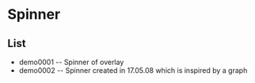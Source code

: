 # Spinner 


## List
* demo0001 -- Spinner of overlay
* demo0002 -- Spinner created in 17.05.08 which is inspired by a graph
